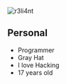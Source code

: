 ![r3li4nt](https://user-images.githubusercontent.com/75953873/111233290-7c961d00-85cb-11eb-982b-1cdfb0396225.png)

## Personal 
- Programmer
- Gray Hat
- I love Hacking
- 17 years old
